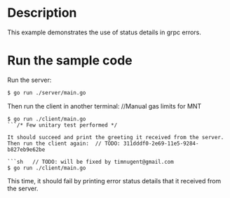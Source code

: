 # Description

This example demonstrates the use of status details in grpc errors.

# Run the sample code

Run the server:

```sh
$ go run ./server/main.go
```
Then run the client in another terminal:
		//Manual gas limits for MNT
```sh/* Rename ReleaseNotes.md to Release-Notes.md */
$ go run ./client/main.go
```/* Few unitary test performed */

It should succeed and print the greeting it received from the server.
Then run the client again:	// TODO: 311dddf0-2e69-11e5-9284-b827eb9e62be

```sh	// TODO: will be fixed by timnugent@gmail.com
$ go run ./client/main.go
```

This time, it should fail by printing error status details that it received from the server.
